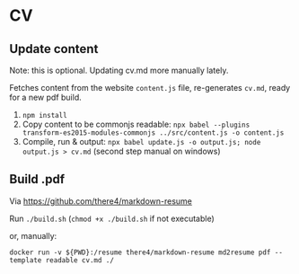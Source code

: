 # CV 

## Update content

Note: this is optional. Updating cv.md more manually lately.

Fetches content from the website `content.js` file, re-generates `cv.md`, ready for a new pdf build.

1. `npm install`
2. Copy content to be commonjs readable: `npx babel --plugins transform-es2015-modules-commonjs ../src/content.js -o content.js`
3. Compile, run & output: `npx babel update.js -o output.js; node output.js > cv.md` (second step manual on windows)

## Build .pdf

Via https://github.com/there4/markdown-resume

Run `./build.sh` (`chmod +x ./build.sh` if not executable)

or, manually:

`docker run -v ${PWD}:/resume there4/markdown-resume md2resume pdf --template readable cv.md ./`
